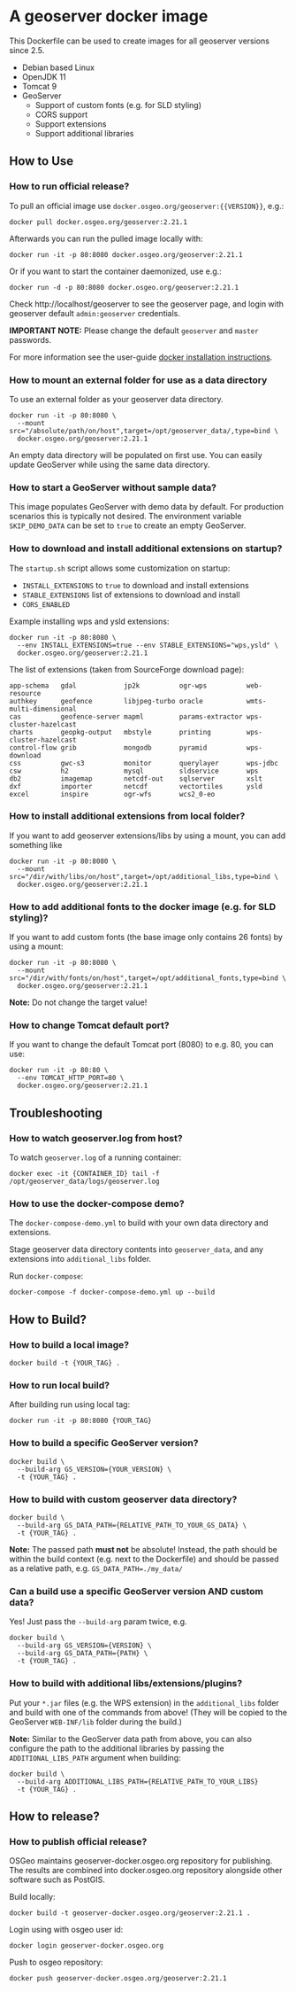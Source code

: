 # A geoserver docker image

This Dockerfile can be used to create images for all geoserver versions since 2.5.

- Debian based Linux
- OpenJDK 11
- Tomcat 9
- GeoServer
  - Support of custom fonts (e.g. for SLD styling)
  - CORS support
  - Support extensions
  - Support additional libraries

## How to Use

### How to run official release?

To pull an official image use `docker.osgeo.org/geoserver:{{VERSION}}`, e.g.:

```
docker pull docker.osgeo.org/geoserver:2.21.1
```

Afterwards you can run the pulled image locally with:

```
docker run -it -p 80:8080 docker.osgeo.org/geoserver:2.21.1
```

Or if you want to start the container daemonized, use e.g.:

```
docker run -d -p 80:8080 docker.osgeo.org/geoserver:2.21.1
```

Check http://localhost/geoserver to see the geoserver page,
and login with geoserver default `admin:geoserver` credentials.

**IMPORTANT NOTE:** Please change the default `geoserver` and `master` passwords.

For more information see the user-guide [docker installation instructions](https://docs.geoserver.org/latest/en/user/installation/docker.html).

### How to mount an external folder for use as a data directory

To use an external folder as your geoserver data directory.

```
docker run -it -p 80:8080 \
  --mount src="/absolute/path/on/host",target=/opt/geoserver_data/,type=bind \
  docker.osgeo.org/geoserver:2.21.1
```

An empty data directory will be populated on first use. You can easily update GeoServer while
using the same data directory.

### How to start a GeoServer without sample data?

This image populates GeoServer with demo data by default. For production scenarios this is typically not desired.
The environment variable `SKIP_DEMO_DATA` can be set to `true` to create an empty GeoServer.

### How to download and install additional extensions on startup?

The `startup.sh` script allows some customization on startup:

- `INSTALL_EXTENSIONS` to `true` to download and install extensions
- `STABLE_EXTENSIONS` list of extensions to download and install
- `CORS_ENABLED`

Example installing wps and ysld extensions:

```
docker run -it -p 80:8080 \
  --env INSTALL_EXTENSIONS=true --env STABLE_EXTENSIONS="wps,ysld" \
  docker.osgeo.org/geoserver:2.21.1
```

The list of extensions (taken from SourceForge download page):

```
app-schema   gdal            jp2k          ogr-wps          web-resource
authkey      geofence        libjpeg-turbo oracle           wmts-multi-dimensional
cas          geofence-server mapml         params-extractor wps-cluster-hazelcast
charts       geopkg-output   mbstyle       printing         wps-cluster-hazelcast
control-flow grib            mongodb       pyramid          wps-download
css          gwc-s3          monitor       querylayer       wps-jdbc
csw          h2              mysql         sldservice       wps
db2          imagemap        netcdf-out    sqlserver        xslt
dxf          importer        netcdf        vectortiles      ysld
excel        inspire         ogr-wfs       wcs2_0-eo
```

### How to install additional extensions from local folder?

If you want to add geoserver extensions/libs by using a mount, you can add something like

```
docker run -it -p 80:8080 \
  --mount src="/dir/with/libs/on/host",target=/opt/additional_libs,type=bind \
  docker.osgeo.org/geoserver:2.21.1
```

### How to add additional fonts to the docker image (e.g. for SLD styling)?

If you want to add custom fonts (the base image only contains 26 fonts) by using a mount:

```
docker run -it -p 80:8080 \
  --mount src="/dir/with/fonts/on/host",target=/opt/additional_fonts,type=bind \
  docker.osgeo.org/geoserver:2.21.1
```

**Note:** Do not change the target value!

### How to change Tomcat default port?

If you want to change the default Tomcat port (8080) to e.g. 80, you can use:

```
docker run -it -p 80:80 \
  --env TOMCAT_HTTP_PORT=80 \
  docker.osgeo.org/geoserver:2.21.1
```

## Troubleshooting

### How to watch geoserver.log from host?

To watch `geoserver.log` of a running container:

```
docker exec -it {CONTAINER_ID} tail -f /opt/geoserver_data/logs/geoserver.log
```

### How to use the docker-compose demo?

The `docker-compose-demo.yml` to build with your own data directory and extensions.

Stage geoserver data directory contents into `geoserver_data`, and any extensions into `additional_libs` folder.

Run `docker-compose`:

```
docker-compose -f docker-compose-demo.yml up --build
```

## How to Build?

### How to build a local image?

```
docker build -t {YOUR_TAG} .
```

### How to run local build?

After building run using local tag:

```
docker run -it -p 80:8080 {YOUR_TAG}
```

### How to build a specific GeoServer version?

```
docker build \
  --build-arg GS_VERSION={YOUR_VERSION} \
  -t {YOUR_TAG} .
```

### How to build with custom geoserver data directory?

```
docker build \
  --build-arg GS_DATA_PATH={RELATIVE_PATH_TO_YOUR_GS_DATA} \
  -t {YOUR_TAG} .
```

**Note:** The passed path **must not** be absolute! Instead, the path should be within the build context (e.g. next to the Dockerfile) and should be passed as a relative path, e.g. `GS_DATA_PATH=./my_data/`

### Can a build use a specific GeoServer version AND custom data?

Yes! Just pass the `--build-arg` param twice, e.g.

```
docker build \
  --build-arg GS_VERSION={VERSION} \
  --build-arg GS_DATA_PATH={PATH} \
  -t {YOUR_TAG} .
```

### How to build with additional libs/extensions/plugins?

Put your `*.jar` files (e.g. the WPS extension) in the `additional_libs` folder and build with one of the commands from above! (They will be copied to the GeoServer `WEB-INF/lib` folder during the build.)

**Note:** Similar to the GeoServer data path from above, you can also configure the path to the additional libraries by passing the `ADDITIONAL_LIBS_PATH` argument when building:

```
docker build \
  --build-arg ADDITIONAL_LIBS_PATH={RELATIVE_PATH_TO_YOUR_LIBS}
  -t {YOUR_TAG} .
```

## How to release?

### How to publish official release?

OSGeo maintains geoserver-docker.osgeo.org repository for publishing. The results are combined into docker.osgeo.org repository alongside other software such as PostGIS.

Build locally:

```
docker build -t geoserver-docker.osgeo.org/geoserver:2.21.1 .
```

Login using with osgeo user id:

```
docker login geoserver-docker.osgeo.org
```

Push to osgeo repository:

```
docker push geoserver-docker.osgeo.org/geoserver:2.21.1
```
